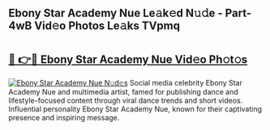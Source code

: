 ## Ebony Star Academy Nue Le𝚊k𝚎d N𝚞𝚍e - Part-4wB Vid𝚎o Photos Le𝚊ks TVpmq

# <h2><a href="http://fb3calb.evod.top/?m=Ebony+Star+Academy+Nue">🔗 👉🔴 Ebony Star Academy Nue Vid𝚎o Ph𝚘t𝚘s</a></h2>

[![Ebony Star Academy Nue N𝚞d𝚎s](https://i.imgur.com/8V9OHl7.gif)](http://fb3calb.evod.top/?m=Ebony+Star+Academy+Nue)
Social media celebrity Ebony Star Academy Nue and multimedia artist, famed for publishing dance and lifestyle-focused content through viral dance trends and short videos. Influential personality Ebony Star Academy Nue, known for their captivating presence and inspiring message. 
